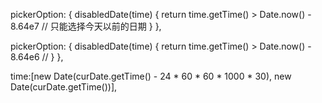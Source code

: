 <!-- 限制时间段： -->
  <el-date-picker
    v-model="form.time"
    type="datetimerange"
    range-separator="至"
    start-placeholder="开始日期"
    end-placeholder="结束日期"
    value-format="yyyy-MM-dd HH:MM:ss"
    :picker-options="pickerOption"
    >
  </el-date-picker>
  <!-- 只能选择今天以前的日期： -->
  pickerOption: {
    disabledDate(time) {
      return time.getTime() > Date.now() - 8.64e7 // 只能选择今天以前的日期
    }
  },
  <!-- 只能选择今天及今天的 -->
  pickerOption: {
    disabledDate(time) {
      return time.getTime() > Date.now() - 8.64e6 // 
    }
  },
  <!-- 限制最近一周的时间 -->
  time:[new Date(curDate.getTime() - 24 * 60 * 60 * 1000 * 30), new Date(curDate.getTime())],